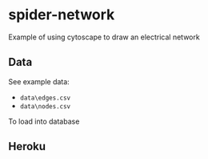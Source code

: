 # spider-network
Example of using cytoscape to draw an electrical network

## Data

See example data:

  - `data\edges.csv`
  - `data\nodes.csv`

  To load into database

  ## Heroku